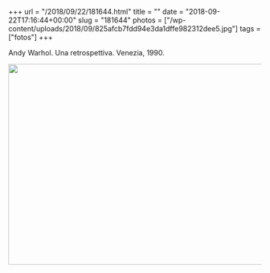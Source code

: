 +++
url = "/2018/09/22/181644.html"
title = ""
date = "2018-09-22T17:16:44+00:00"
slug = "181644"
photos = ["/wp-content/uploads/2018/09/825afcb7fdd94e3da1dffe982312dee5.jpg"]
tags = ["fotos"]
+++

Andy Warhol. Una retrospettiva. Venezia, 1990.

<img src="/wp-content/uploads/2018/09/825afcb7fdd94e3da1dffe982312dee5.jpg" width="600" height="400" />
